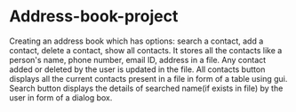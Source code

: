 # Address-book-project
Creating an address book which has options: search a contact, add a contact, delete a contact, show all contacts. 
It stores all the contacts like a person's name, phone number, email ID, address in a file.
Any contact added or deleted by the user is updated in the file.
All contacts button displays all the current contacts present in a file in form of a table using gui.
Search button displays the details of searched name(if exists in file) by the user in form of a dialog box.
